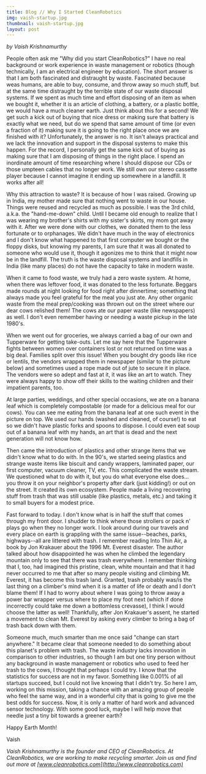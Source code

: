 ```yaml
---
title: Blog // Why I Started CleanRobotics
img: vaish-startup.jpg
thumbnail: vaish-startup.jpg
layout: post
---
```


*by Vaish Krishnamurthy*

People often ask me "Why did you start CleanRobotics?" I have no real background or work experience in waste management or robotics (though technically, I am an electrical engineer by education). The short answer is that I am both fascinated and distraught by waste. Fascinated because weas humans, are able to buy, consume, and throw away so much stuff, but at the same time distraught by the terrible state of our waste disposal systems. If we spent as much time and effort disposing of an item as when we bought it, whether it is an article of clothing, a battery, or a plastic bottle, we would have a much cleaner earth. Just think about this for a second! We get such a kick out of buying that nice dress or making sure that battery is exactly what we need, but do we spend that same amount of time (or even a fraction of it) making sure it is going to the right place once we are finished with it? Unfortunately, the answer is no. It isn't always practical and we lack the innovation and support in the disposal systems to make this happen. For the record, I personally get the same kick out of buying as making sure that I am disposing of things in the right place. I spend an inordinate amount of time researching where I should dispose our CDs or those umpteen cables that no longer work. We still own our stereo cassette player because I cannot imagine it ending up somewhere in a landfill. It works after all!

Why this attraction to waste? It is because of how I was raised. Growing up in India, my mother made sure that nothing went to waste in our house. Things were reused and recycled as much as possible. I was the 3rd child, a.k.a. the "hand-me-down" child. Until I became old enough to realize that I was wearing my brother's shirts with my sister's skirts, my mom got away with it. After we were done with our clothes, we donated them to the less fortunate or to orphanages. We didn't have much in the way of electronics and I don't know what happened to that first computer we bought or the floppy disks, but knowing my parents, I am sure that it was all donated to someone who would use it, though it agonizes me to think that it might now be in the landfill. The truth is the waste disposal systems and landfills in India (like many places) do not have the capacity to take in modern waste.

When it came to food waste, we truly had a zero waste system. At home, when there was leftover food, it was donated to the less fortunate. Beggars made rounds at night looking for food right after dinnertime; something that always made you feel grateful for the meal you just ate. Any other organic waste from the meal prep/cooking was thrown out on the street where our dear cows relished them! The cows ate our paper waste (like newspapers) as well. I don't even remember having or needing a waste pickup in the late 1980's.

When we went out for groceries, we always carried a bag of our own and Tupperware for getting take-outs. Let me say here that the Tupperware fights between women over containers lost or not returned on time was a big deal. Families split over this issue! When you bought dry goods like rice or lentils, the vendors wrapped them in newspaper (similar to the picture below) and sometimes used a rope made out of jute to secure it in place. The vendors were so adept and fast at it, it was like an art to watch. They were always happy to show off their skills to the waiting children and their impatient parents, too.

At large parties, weddings, and other special occasions, we ate on a banana leaf which is completely compostable (or made for a delicious meal for our cows). You can see me eating from the banana leaf at one such event in the picture on top. We used our hands (washed and cleaned, of course!) to eat so we didn't have plastic forks and spoons to dispose. I could even eat soup out of a banana leaf with my hands, an art that is dead and the next generation will not know how.

Then came the introduction of plastics and other strange items that we didn't know what to do with. In the 90's, we started seeing plastics and strange waste items like biscuit and candy wrappers, laminated paper, our first computer, vacuum cleaner, TV, etc. This complicated the waste stream. We questioned what to do with it, but you do what everyone else does... you throw it on your neighbor's property after dark (just kidding!) or out on the street. It created its own ecosystem. People made a living recovering stuff from trash that was still usable (like plastics, metals, etc.) and taking it to small buyers for a modest price.

Fast forward to today. I don't know what is in half the stuff that comes through my front door. I shudder to think where those strollers or pack n' plays go when they no longer work. I look around during our travels and every place on earth is grappling with the same issue--beaches, parks, highways--all are littered with trash. I remember reading Into Thin Air, a book by Jon Krakauer about the 1996 Mt. Everest disaster. The author talked about how disappointed he was when he climbed the legendary mountain only to see that there was trash everywhere. I remember thinking that I, too, had imagined this pristine, clean, white mountain and that it had never occurred to me that after so many people visiting and climbing Mt. Everest, it has become this trash land. Granted, trash probably was/is the last thing on a climber's mind when it is a matter of life or death and I don't blame them! If I had to worry about where I was going to throw away a power bar wrapper versus where to place my foot next (which if done incorrectly could take me down a bottomless crevasse), I think I would choose the latter as well! Thankfully, after Jon Krakauer's assent, he started a movement to clean Mt. Everest by asking every climber to bring a bag of trash back down with them.

Someone much, much smarter than me once said "change can start anywhere." It became clear that someone needed to do something about this planet's problem with trash. The waste industry lacks innovation in comparison to other industries, so though I am but one tiny person without any background in waste management or robotics who used to feed her trash to the cows, I thought that perhaps I could try. I know that the statistics for success are not in my favor. Something like 0.001% of all startups succeed, but I could not live knowing that I didn't try. So here I am, working on this mission, taking a chance with an amazing group of people who feel the same way, and in a wonderful city that is going to give me the best odds for success. Now, it is only a matter of hard work and advanced sensor technology. With some good luck, maybe I will help move that needle just a tiny bit towards a greener earth?

Happy Earth Month!

Vaish

*Vaish Krishnamurthy is the founder and CEO of CleanRobotics. At CleanRobotics, we are working to make recycling smarter. Join us and find out more at [www.cleanrobotics.com](http://www.cleanrobotics.com)*

